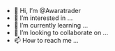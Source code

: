 - 👋 Hi, I’m @Awaratrader
- 👀 I’m interested in ...
- 🌱 I’m currently learning ...
- 💞️ I’m looking to collaborate on ...
- 📫 How to reach me ...

<!---
Awaratrader/Awaratrader is a ✨ special ✨ repository because its `README.md` (this file) appears on your GitHub profile.
You can click the Preview link to take a look at your changes. okay
--->
